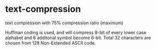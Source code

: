 # text-compression
text compression with 75% compression ratio (maximum) 

Huffman coding is used, and will compress 8-bit of every lower case alphabet and 6 additonal symbol become 6-bit. Total 32 characters are chosen from 128 Non-Extended ASCII code.

